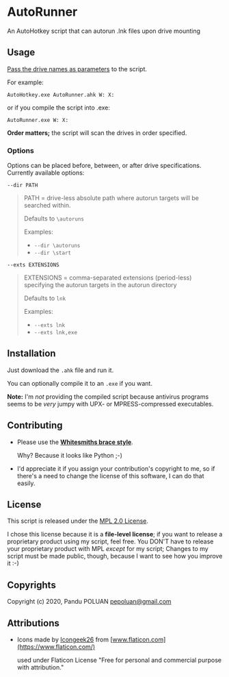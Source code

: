 # AutoRunner

An AutoHotkey script that can autorun .lnk files upon drive mounting


## Usage

[Pass the drive names as parameters](https://www.autohotkey.com/docs/Scripts.htm#cmd) to the script.

For example:

```
AutoHotkey.exe AutoRunner.ahk W: X:
```

or if you compile the script into .exe:

```
AutoRunner.exe W: X:
```

**Order matters;** the script will scan the drives in order specified.


### Options

Options can be placed before, between, or after drive specifications. Currently available options:

`--dir PATH`

> PATH = drive-less absolute path where autorun targets will be searched within.
>
> Defaults to `\autoruns`
>
> Examples:
>
> * `--dir \autoruns`
> * `--dir \start`

`--exts EXTENSIONS`

> EXTENSIONS = comma-separated extensions (period-less) specifying the autorun targets in the
> autorun directory
>
> Defaults to `lnk`
>
> Examples:
>
> * `--exts lnk`
> * `--exts lnk,exe`


## Installation

Just download the `.ahk` file and run it.

You can optionally compile it to an `.exe` if you want.

**Note:** I'm _not_ providing the compiled script because
antivirus programs seems to be _very_ jumpy with UPX- or MPRESS-compressed executables.


## Contributing

* Please use the [**Whitesmiths brace style**](https://en.wikipedia.org/wiki/Indentation_style#Whitesmiths_style).

  Why? Because it looks like Python ;-)

* I'd appreciate it if you assign your contribution's copyright to me, so if there's a need to change
  the license of this software, I can do that easily.


## License

This script is released under the [MPL 2.0 License](https://www.mozilla.org/en-US/MPL/2.0/).

I chose this license because it is a **file-level license**; if you want to release a proprietary product
using my script, feel free. You DON'T have to release your proprietary product with MPL _except_ for
my script; Changes to my script must be made public, though, because I want to see how you improve
it :-)


## Copyrights

Copyright (c) 2020, Pandu POLUAN <pepoluan@gmail.com>


## Attributions

* Icons made by [Icongeek26](https://www.flaticon.com/authors/icongeek26) from
[www.flaticon.com](https://www.flaticon.com/)  

  used under Flaticon License "Free for personal and commercial purpose with attribution."
